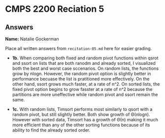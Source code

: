 # CMPS 2200 Reciation 5
## Answers

**Name:** Natalie Gockerman


Place all written answers from `recitation-05.md` here for easier grading.







- **1b.**
When comparing both fixed and random pivot functions within qsrot and ssort on lists that are both ranodm and already sorted, I visualized both the best and worst case sccenarios. On random lists, the functions grow by nlogn. However, the random pivot option is slightly better in performance becuase the list is pratitioned more effectively. On the other hand, ssort grows much faster, at a rate of n^2. On sorted lists, the fixed pivot option begins to grow fasster at a rate of n^2 because the partitions are more uneffective while random pivot and ssort remain the same.



- **1c.**
With random lists, Timsort performs most similarly to qsort with a random pivot, but still slightly better. Both show growth of Θ(nlogn). However with sorted data, Timsort has a growth of Θ(n) making it much more efficient than any of the other sorting functions because of its ability to find the already sorted order.
